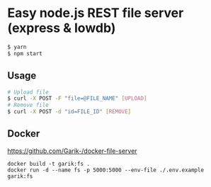 # Easy node.js REST file server (express & lowdb)

```BASH
$ yarn
$ npm start
```

## Usage
```BASH
# Upload file
$ curl -X POST -F "file=@FILE_NAME" [UPLOAD]
# Remove file
$ curl -X POST -d "id=FILE_ID" [REMOVE]
```

## Docker
https://github.com/Garik-/docker-file-server
```SH
docker build -t garik:fs .
docker run -d --name fs -p 5000:5000 --env-file ./.env.example garik:fs
```